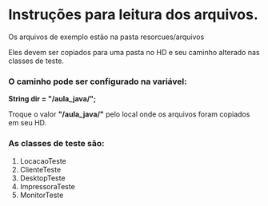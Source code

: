 # Instruções para leitura dos arquivos.

Os arquivos de exemplo estão na pasta resorcues/arquivos

Eles devem ser copiados para uma pasta no HD e seu caminho alterado nas classes de teste.

### O caminho pode ser configurado na variável:

**String dir = "/aula_java/";**

Troque o valor **"/aula_java/"** pelo local onde os arquivos foram copiados em seu HD.

### As classes de teste são:

1. LocacaoTeste
2. ClienteTeste
3. DesktopTeste
4. ImpressoraTeste
5. MonitorTeste